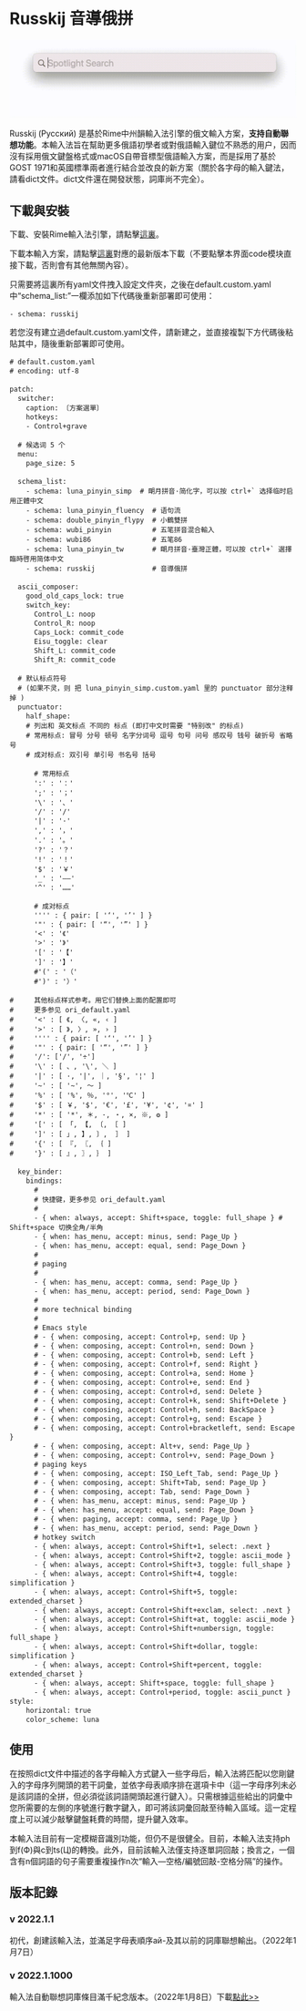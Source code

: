 # Russkij 音導俄拼
![Image](https://github.com/K-PK66/Images/blob/main/Screen%20Recording%202022-01-07%20at%2022.11.58.gif)

Russkij (Русский) 是基於Rime中州韻輸入法引擎的俄文輸入方案，**支持自動聯想功能**。本輸入法旨在幫助更多俄語初學者或對俄語輸入鍵位不熟悉的用户，因而沒有採用俄文鍵盤格式或macOS自帶音標型俄語輸入方案，而是採用了基於GOST 1971和英國標準兩者進行結合並改良的新方案（關於各字母的輸入鍵法，請看dict文件。dict文件還在開發狀態，詞庫尚不完全）。

## 下載與安裝
下載、安裝Rime輸入法引擎，請點擊[這裏](rime.im)。

下載本輸入方案，請點擊[這裏](https://github.com/K-PK66/Rime-Russkij/releases)對應的最新版本下載（不要點擊本界面code模块直接下載，否則會有其他無關內容）。

只需要將這裏所有yaml文件拽入設定文件夾，之後在default.custom.yaml中“schema_list:”一欄添加如下代碼後重新部署即可使用：

```
- schema: russkij
```

若您沒有建立過default.custom.yaml文件，請新建之，並直接複製下方代碼後粘貼其中，隨後重新部署即可使用。

```
# default.custom.yaml
# encoding: utf-8

patch:
  switcher:
    caption: 〔方案選單〕
    hotkeys:
    - Control+grave

  # 候选词 5 个
  menu:
    page_size: 5

  schema_list:
    - schema: luna_pinyin_simp	# 朙月拼音·简化字，可以按 ctrl+` 选择临时启用正體中文
    - schema: luna_pinyin_fluency  # 语句流
    - schema: double_pinyin_flypy  # 小鶴雙拼
    - schema: wubi_pinyin          # 五笔拼音混合輸入
    - schema: wubi86               # 五笔86
    - schema: luna_pinyin_tw       # 朙月拼音·臺灣正體，可以按 ctrl+` 選擇臨時啓用简体中文
    - schema: russkij              # 音導俄拼

  ascii_composer:
    good_old_caps_lock: true
    switch_key:
      Control_L: noop
      Control_R: noop
      Caps_Lock: commit_code
      Eisu_toggle: clear
      Shift_L: commit_code
      Shift_R: commit_code

  # 默认标点符号
  # (如果不灵，则 把 luna_pinyin_simp.custom.yaml 里的 punctuator 部分注释掉 )
  punctuator:
    half_shape:
    # 列出和 英文标点 不同的 标点 (即打中文时需要 "特别改" 的标点)
    # 常用标点: 冒号 分号 顿号 名字分词号 逗号 句号 问号 感叹号 钱号 破折号 省略号
    # 成对标点: 双引号 单引号 书名号 括号

      # 常用标点
      ':' : '：'
      ';' : '；'
      '\' : '、'
      '/' : '/'
      '|' : '·'
      ',' : '，'
      '.' : '。'
      '?' : '？'
      '!' : '！'
      '$' : '￥'
      '_' : '——'
      '^' : '……'

      # 成对标点
      '''' : { pair: [ '‘', '’' ] }
      '"' : { pair: [ '“', '”' ] }
      '<' : '《'
      '>' : '》'
      '[' : '【'
      ']' : '】'
      #'(' : '（'
      #')' : '）'

#     其他标点样式参考。用它们替换上面的配置即可
#     更多参见 ori_default.yaml
#     '<' : [ 《, 〈, «, ‹ ]
#     '>' : [ 》, 〉, », › ]
#     '''' : { pair: [ '‘', '’' ] }
#     '"' : { pair: [ '“', '”' ] }
#     '/': ['/', '÷']
#     '\' : [ 、, '\', ＼ ]
#     '|' : [ ·, '|', ｜, '§', '¦' ]
#     '~' : [ '~', ～ ]
#     '%' : [ '%', ％, '°', '℃' ]
#     '$' : [ ￥, '$', '€', '£', '¥', '¢', '¤' ]
#     '*' : [ '*', ＊, ·, ・, ×, ※, ❂ ]
#     '[' : [ 「, 【, 〔, ［ ]
#     ']' : [ 」, 】, 〕,  ］ ]
#     '{' : [ 『, 〖, ｛ ]
#     '}' : [ 』, 〗, ｝ ]

  key_binder:
    bindings:
      #
      # 快捷键，更多参见 ori_default.yaml
      #
      - { when: always, accept: Shift+space, toggle: full_shape } # Shift+space 切换全角/半角
      - { when: has_menu, accept: minus, send: Page_Up }
      - { when: has_menu, accept: equal, send: Page_Down }
      #
      # paging
      #
      - { when: has_menu, accept: comma, send: Page_Up }
      - { when: has_menu, accept: period, send: Page_Down }
      #
      # more technical binding
      #
      # Emacs style
      # - { when: composing, accept: Control+p, send: Up }
      # - { when: composing, accept: Control+n, send: Down }
      # - { when: composing, accept: Control+b, send: Left }
      # - { when: composing, accept: Control+f, send: Right }
      # - { when: composing, accept: Control+a, send: Home }
      # - { when: composing, accept: Control+e, send: End }
      # - { when: composing, accept: Control+d, send: Delete }
      # - { when: composing, accept: Control+k, send: Shift+Delete }
      # - { when: composing, accept: Control+h, send: BackSpace }
      # - { when: composing, accept: Control+g, send: Escape }
      # - { when: composing, accept: Control+bracketleft, send: Escape }
      # - { when: composing, accept: Alt+v, send: Page_Up }
      # - { when: composing, accept: Control+v, send: Page_Down }
      # paging keys
      # - { when: composing, accept: ISO_Left_Tab, send: Page_Up }
      # - { when: composing, accept: Shift+Tab, send: Page_Up }
      # - { when: composing, accept: Tab, send: Page_Down }
      # - { when: has_menu, accept: minus, send: Page_Up }
      # - { when: has_menu, accept: equal, send: Page_Down }
      # - { when: paging, accept: comma, send: Page_Up }
      # - { when: has_menu, accept: period, send: Page_Down }
      # hotkey switch
      - { when: always, accept: Control+Shift+1, select: .next }
      - { when: always, accept: Control+Shift+2, toggle: ascii_mode }
      - { when: always, accept: Control+Shift+3, toggle: full_shape }
      - { when: always, accept: Control+Shift+4, toggle: simplification }
      - { when: always, accept: Control+Shift+5, toggle: extended_charset }
      - { when: always, accept: Control+Shift+exclam, select: .next }
      - { when: always, accept: Control+Shift+at, toggle: ascii_mode }
      - { when: always, accept: Control+Shift+numbersign, toggle: full_shape }
      - { when: always, accept: Control+Shift+dollar, toggle: simplification }
      - { when: always, accept: Control+Shift+percent, toggle: extended_charset }
      - { when: always, accept: Shift+space, toggle: full_shape }
      - { when: always, accept: Control+period, toggle: ascii_punct }
style:
    horizontal: true
    color_scheme: luna

```
## 使用
在按照dict文件中描述的各字母輸入方式鍵入一些字母后，輸入法將匹配以您剛鍵入的字母序列開頭的若干詞彙，並依字母表順序排在選項卡中（這一字母序列未必是該詞語的全拼，但必須從該詞語開頭起進行鍵入）。只需根據這些給出的詞彙中您所需要的左側的序號進行數字鍵入，即可將該詞彙回敲至待輸入區域。這一定程度上可以減少敲擊鍵盤耗費的時間，提升鍵入效率。

本輸入法目前有一定模糊音識別功能，但仍不是很健全。目前，本輸入法支持ph到f(Ф)與c到ts(Ц)的轉換。此外，目前該輸入法僅支持逐單詞回敲；換言之，一個含有n個詞語的句子需要重複操作n次“輸入—空格/編號回敲-空格分隔”的操作。

## 版本記錄
### v 2022.1.1
初代，創建該輸入法，並滿足字母表順序ай-及其以前的詞庫聯想輸出。（2022年1月7日）
### v 2022.1.1000
輸入法自動聯想詞庫條目滿千紀念版本。（2022年1月8日）下載[點此>>](https://github.com/K-PK66/Rime-Russkij/releases/tag/RusskijUpdate1000)
